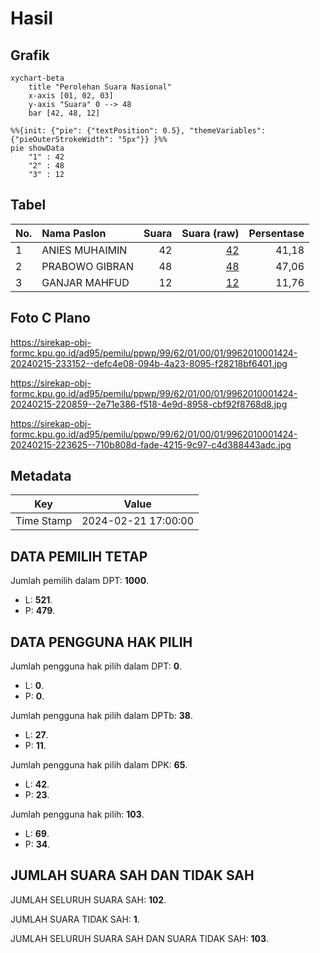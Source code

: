 # Hasil

## Grafik

```mermaid
xychart-beta
    title "Perolehan Suara Nasional"
    x-axis [01, 02, 03]
    y-axis "Suara" 0 --> 48
    bar [42, 48, 12]
```

```mermaid
%%{init: {"pie": {"textPosition": 0.5}, "themeVariables": {"pieOuterStrokeWidth": "5px"}} }%%
pie showData
    "1" : 42
    "2" : 48
    "3" : 12
```

## Tabel

| No. | Nama Paslon    | Suara | Suara (raw) | Persentase |
|:--- |:-------------- | -----:| -----------:| ----------:|
| 1   | ANIES MUHAIMIN | 42    | [42][p-1]   | 41,18      |
| 2   | PRABOWO GIBRAN | 48    | [48][p-2]   | 47,06      |
| 3   | GANJAR MAHFUD  | 12    | [12][p-3]   | 11,76      |


[p-1]: https://github.com/gigit-pemilu/pemilu-2024/blob/main/pilpres/hitung-suara/sub/99-luar-negeri/sub/62-kuala-lumpur-malaysia/sub/01-kuala-lumpur-malaysia/sub/0001-kuala-lumpur-malaysia/sub/424-tps-111/sub/paslon-1.txt
[p-2]: https://github.com/gigit-pemilu/pemilu-2024/blob/main/pilpres/hitung-suara/sub/99-luar-negeri/sub/62-kuala-lumpur-malaysia/sub/01-kuala-lumpur-malaysia/sub/0001-kuala-lumpur-malaysia/sub/424-tps-111/sub/paslon-2.txt
[p-3]: https://github.com/gigit-pemilu/pemilu-2024/blob/main/pilpres/hitung-suara/sub/99-luar-negeri/sub/62-kuala-lumpur-malaysia/sub/01-kuala-lumpur-malaysia/sub/0001-kuala-lumpur-malaysia/sub/424-tps-111/sub/paslon-3.txt

## Foto C Plano

https://sirekap-obj-formc.kpu.go.id/ad95/pemilu/ppwp/99/62/01/00/01/9962010001424-20240215-233152--defc4e08-094b-4a23-8095-f28218bf6401.jpg

https://sirekap-obj-formc.kpu.go.id/ad95/pemilu/ppwp/99/62/01/00/01/9962010001424-20240215-220859--2e71e386-f518-4e9d-8958-cbf92f8768d8.jpg

https://sirekap-obj-formc.kpu.go.id/ad95/pemilu/ppwp/99/62/01/00/01/9962010001424-20240215-223625--710b808d-fade-4215-9c97-c4d388443adc.jpg


## Metadata

| Key        | Value               |
| ---------- | ------------------- |
| Time Stamp | 2024-02-21 17:00:00 |


## DATA PEMILIH TETAP

Jumlah pemilih dalam DPT: **1000**.
 * L: **521**.
 * P: **479**.

## DATA PENGGUNA HAK PILIH

Jumlah pengguna hak pilih dalam DPT: **0**.
 * L: **0**.
 * P: **0**.

Jumlah pengguna hak pilih dalam DPTb: **38**.
 * L: **27**.
 * P: **11**.

Jumlah pengguna hak pilih dalam DPK: **65**.
 * L: **42**.
 * P: **23**.

Jumlah pengguna hak pilih: **103**.
 * L: **69**.
 * P: **34**.

## JUMLAH SUARA SAH DAN TIDAK SAH

JUMLAH SELURUH SUARA SAH: **102**.

JUMLAH SUARA TIDAK SAH: **1**.

JUMLAH SELURUH SUARA SAH DAN SUARA TIDAK SAH: **103**.


